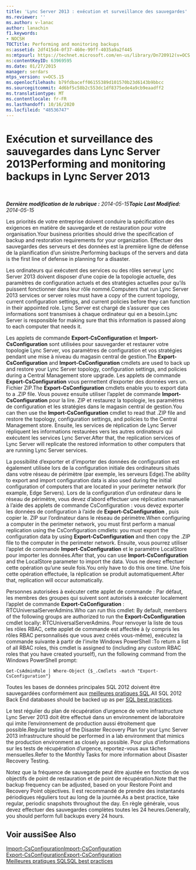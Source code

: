 ```yaml
---
title: 'Lync Server 2013 : exécution et surveillance des sauvegardes'
ms.reviewer: ''
ms.author: v-lanac
author: lanachin
f1.keywords:
- NOCSH
TOCTitle: Performing and monitoring backups
ms:assetid: 2df415d4-0f37-460e-99ff-4035a9a2f445
ms:mtpsurl: https://technet.microsoft.com/en-us/library/Dn720912(v=OCS.15)
ms:contentKeyID: 63969595
ms.date: 01/27/2015
manager: serdars
mtps_version: v=OCS.15
ms.openlocfilehash: b79fdbaceff06155389d101570b23d6143b9bbcc
ms.sourcegitcommit: 4d6bf5c58b2c553dc1df8375ede4a9cb9eaadff2
ms.translationtype: MT
ms.contentlocale: fr-FR
ms.lasthandoff: 10/16/2020
ms.locfileid: "48536747"
---
```

# <a name="performing-and-monitoring-backups-in-lync-server-2013"></a><span data-ttu-id="88aa7-102">Exécution et surveillance des sauvegardes dans Lync Server 2013</span><span class="sxs-lookup"><span data-stu-id="88aa7-102">Performing and monitoring backups in Lync Server 2013</span></span>

<div data-xmlns="http://www.w3.org/1999/xhtml">

<div class="topic" data-xmlns="http://www.w3.org/1999/xhtml" data-msxsl="urn:schemas-microsoft-com:xslt" data-cs="https://msdn.microsoft.com/">

<div data-asp="https://msdn2.microsoft.com/asp">



</div>

<div id="mainSection">

<div id="mainBody">

<span> </span>

<span data-ttu-id="88aa7-103">_**Dernière modification de la rubrique :** 2014-05-15_</span><span class="sxs-lookup"><span data-stu-id="88aa7-103">_**Topic Last Modified:** 2014-05-15_</span></span>

<span data-ttu-id="88aa7-104">Les priorités de votre entreprise doivent conduire la spécification des exigences en matière de sauvegarde et de restauration pour votre organisation.</span><span class="sxs-lookup"><span data-stu-id="88aa7-104">Your business priorities should drive the specification of backup and restoration requirements for your organization.</span></span> <span data-ttu-id="88aa7-105">Effectuer des sauvegardes des serveurs et des données est la première ligne de défense de la planification d’un sinistre.</span><span class="sxs-lookup"><span data-stu-id="88aa7-105">Performing backups of the servers and data is the first line of defense in planning for a disaster.</span></span>

<span data-ttu-id="88aa7-106">Les ordinateurs qui exécutent des services ou des rôles serveur Lync Server 2013 doivent disposer d’une copie de la topologie actuelle, des paramètres de configuration actuels et des stratégies actuelles pour qu’ils puissent fonctionner dans leur rôle nommé.</span><span class="sxs-lookup"><span data-stu-id="88aa7-106">Computers that run Lync Server 2013 services or server roles must have a copy of the current topology, current configuration settings, and current policies before they can function in their appointed role.</span></span> <span data-ttu-id="88aa7-107">Lync Server est chargé de s’assurer que ces informations sont transmises à chaque ordinateur qui en a besoin.</span><span class="sxs-lookup"><span data-stu-id="88aa7-107">Lync Server is responsible for making sure that this information is passed along to each computer that needs it.</span></span>

<span data-ttu-id="88aa7-108">Les applets de commande **Export-CsConfiguration** et **Import-CsConfiguration** sont utilisées pour sauvegarder et restaurer votre topologie Lync Server, vos paramètres de configuration et vos stratégies pendant une mise à niveau du magasin central de gestion.</span><span class="sxs-lookup"><span data-stu-id="88aa7-108">The **Export-CsConfiguration** and **Import-CsConfiguration** cmdlets are used to back up and restore your Lync Server topology, configuration settings, and policies during a Central Management store upgrade.</span></span> <span data-ttu-id="88aa7-109">Les applets de commande **Export-CsConfiguration** vous permettent d’exporter des données vers un. Fichier ZIP.</span><span class="sxs-lookup"><span data-stu-id="88aa7-109">The **Export-CsConfiguration** cmdlets enable you to export data to a .ZIP file.</span></span> <span data-ttu-id="88aa7-110">Vous pouvez ensuite utiliser l’applet de commande **Import-CsConfiguration** pour la lire. ZIP et restaurez la topologie, les paramètres de configuration et les stratégies dans le magasin central de gestion.</span><span class="sxs-lookup"><span data-stu-id="88aa7-110">You can then use the **Import-CsConfiguration** cmdlet to read that .ZIP file and restore the topology, configuration settings, and policies to the Central Management store.</span></span> <span data-ttu-id="88aa7-111">Ensuite, les services de réplication de Lync Server répliquent les informations restaurées vers les autres ordinateurs qui exécutent les services Lync Server.</span><span class="sxs-lookup"><span data-stu-id="88aa7-111">After that, the replication services of Lync Server will replicate the restored information to other computers that are running Lync Server services.</span></span>

<span data-ttu-id="88aa7-112">La possibilité d’exporter et d’importer des données de configuration est également utilisée lors de la configuration initiale des ordinateurs situés dans votre réseau de périmètre (par exemple, les serveurs Edge).</span><span class="sxs-lookup"><span data-stu-id="88aa7-112">The ability to export and import configuration data is also used during the initial configuration of computers that are located in your perimeter network (for example, Edge Servers).</span></span> <span data-ttu-id="88aa7-113">Lors de la configuration d’un ordinateur dans le réseau de périmètre, vous devez d’abord effectuer une réplication manuelle à l’aide des applets de commande CsConfiguration : vous devez exporter les données de configuration à l’aide de **Export-CsConfiguration** , puis copier le. ZIP sur l’ordinateur dans le réseau de périmètre.</span><span class="sxs-lookup"><span data-stu-id="88aa7-113">When configuring a computer in the perimeter network, you must first perform a manual replication using the CsConfiguration cmdlets: you must export the configuration data by using **Export-CsConfiguration** and then copy the .ZIP file to the computer in the perimeter network.</span></span> <span data-ttu-id="88aa7-114">Ensuite, vous pourrez utiliser l’applet de commande **Import-CsConfiguration** et le paramètre LocalStore pour importer les données.</span><span class="sxs-lookup"><span data-stu-id="88aa7-114">After that, you can use **Import-CsConfiguration** and the LocalStore parameter to import the data.</span></span> <span data-ttu-id="88aa7-115">Vous ne devez effectuer cette opération qu’une seule fois.</span><span class="sxs-lookup"><span data-stu-id="88aa7-115">You only have to do this one time.</span></span> <span data-ttu-id="88aa7-116">Une fois cette opération effectuée, la réplication se produit automatiquement.</span><span class="sxs-lookup"><span data-stu-id="88aa7-116">After that, replication will occur automatically.</span></span>

<span data-ttu-id="88aa7-117">Personnes autorisées à exécuter cette applet de commande : Par défaut, les membres des groupes qui suivent sont autorisés à exécuter localement l’applet de commande **Export-CsConfiguration** : RTCUniversalServerAdmins.</span><span class="sxs-lookup"><span data-stu-id="88aa7-117">Who can run this cmdlet: By default, members of the following groups are authorized to run the **Export-CsConfiguration** cmdlet locally: RTCUniversalServerAdmins.</span></span> <span data-ttu-id="88aa7-118">Pour renvoyer la liste de tous les rôles RBAC, cette applet de commande est affectée à (y compris les rôles RBAC personnalisés que vous avez créés vous-même), exécutez la commande suivante à partir de l’invite Windows PowerShell :</span><span class="sxs-lookup"><span data-stu-id="88aa7-118">To return a list of all RBAC roles, this cmdlet is assigned to (including any custom RBAC roles that you have created yourself), run the following command from the Windows PowerShell prompt:</span></span>

`Get-CsAdminRole | Where-Object {$_.Cmdlets -match "Export-CsConfiguration"}`

<span data-ttu-id="88aa7-119">Toutes les bases de données principales SQL 2012 doivent être sauvegardées conformément aux [meilleures pratiques SQL](https://go.microsoft.com/fwlink/p/?linkid=290716).</span><span class="sxs-lookup"><span data-stu-id="88aa7-119">All SQL 2012 Back End databases should be backed up as per [SQL best practices](https://go.microsoft.com/fwlink/p/?linkid=290716).</span></span>

<span data-ttu-id="88aa7-120">Le test régulier du plan de récupération d’urgence de votre infrastructure Lync Server 2013 doit être effectué dans un environnement de laboratoire qui imite l’environnement de production aussi étroitement que possible.</span><span class="sxs-lookup"><span data-stu-id="88aa7-120">Regular testing of the Disaster Recovery Plan for your Lync Server 2013 infrastructure should be performed in a lab environment that mimics the production environment as closely as possible.</span></span> <span data-ttu-id="88aa7-121">Pour plus d’informations sur les tests de récupération d’urgence, reportez-vous aux tâches mensuelles.</span><span class="sxs-lookup"><span data-stu-id="88aa7-121">Refer to the Monthly Tasks for more information about Disaster Recovery Testing.</span></span>

<span data-ttu-id="88aa7-122">Notez que la fréquence de sauvegarde peut être ajustée en fonction de vos objectifs de point de restauration et de point de récupération.</span><span class="sxs-lookup"><span data-stu-id="88aa7-122">Note that the backup frequency can be adjusted, based on your Restore Point and Recovery Point objectives.</span></span> <span data-ttu-id="88aa7-123">Il est recommandé de prendre des instantanés périodiques réguliers tout au long de la journée.</span><span class="sxs-lookup"><span data-stu-id="88aa7-123">As a best practice, take regular, periodic snapshots throughout the day.</span></span> <span data-ttu-id="88aa7-124">En règle générale, vous devez effectuer des sauvegardes complètes toutes les 24 heures.</span><span class="sxs-lookup"><span data-stu-id="88aa7-124">Generally, you should perform full backups every 24 hours.</span></span>

<div>

## <a name="see-also"></a><span data-ttu-id="88aa7-125">Voir aussi</span><span class="sxs-lookup"><span data-stu-id="88aa7-125">See Also</span></span>


[<span data-ttu-id="88aa7-126">Import-CsConfiguration</span><span class="sxs-lookup"><span data-stu-id="88aa7-126">Import-CsConfiguration</span></span>](https://docs.microsoft.com/powershell/module/skype/Import-CsConfiguration)  
[<span data-ttu-id="88aa7-127">Export-CsConfiguration</span><span class="sxs-lookup"><span data-stu-id="88aa7-127">Export-CsConfiguration</span></span>](https://docs.microsoft.com/powershell/module/skype/Export-CsConfiguration)  
[<span data-ttu-id="88aa7-128">Meilleures pratiques SQL</span><span class="sxs-lookup"><span data-stu-id="88aa7-128">SQL best practices</span></span>](https://go.microsoft.com/fwlink/p/?linkid=290716)  
  

</div>

</div>

<span> </span>

</div>

</div>

</div>

